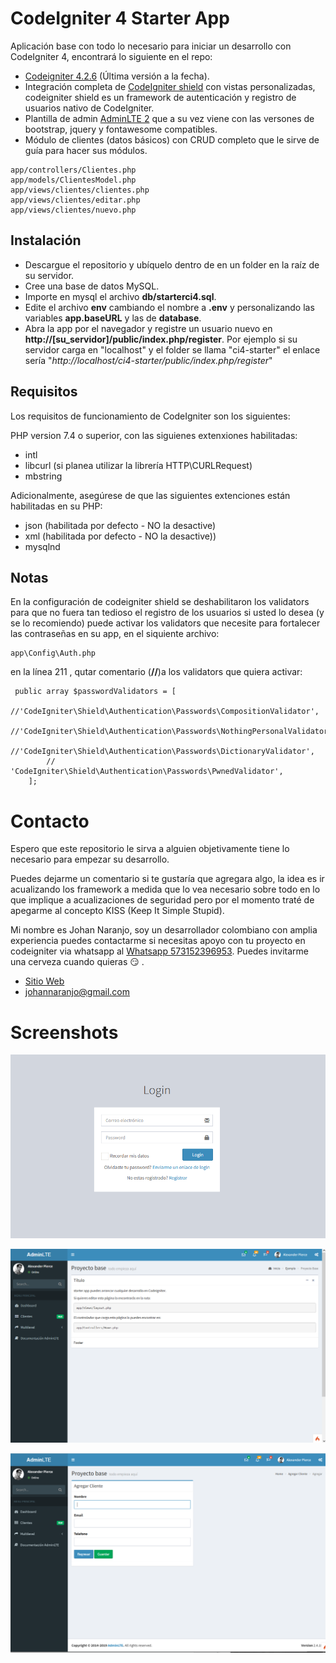 # CodeIgniter 4 Starter App 

Aplicación base con todo lo necesario para iniciar un desarrollo con CodeIgniter 4, encontrará lo siguiente en el repo:

- [Codeigniter 4.2.6](https://codeigniter.com/download)  (Última versión a la fecha).
- Integración completa de [CodeIgniter shield](https://github.com/codeigniter4/shield) con vistas personalizadas, codeigniter shield es un framework de autenticación y registro de usuarios nativo de CodeIgniter.
- Plantilla de admin [AdminLTE 2](https://github.com/ColorlibHQ/AdminLTE/releases/tag/v2.4.18) que a su vez viene con las versones de bootstrap, jquery y fontawesome compatibles.
-  Módulo de clientes (datos básicos) con CRUD completo que le sirve de guía para hacer sus módulos.

```
app/controllers/Clientes.php
app/models/ClientesModel.php
app/views/clientes/clientes.php
app/views/clientes/editar.php
app/views/clientes/nuevo.php
```


## Instalación
- Descargue el repositorio y ubíquelo dentro de en un folder en la raíz de su servidor.
- Cree una base de datos MySQL.
- Importe en mysql el archivo **db/starterci4.sql**.
- Edite el archivo **env** cambiando el nombre a **.env** y personalizando las variables **app.baseURL** y las de **database**.
- Abra la app por el navegador y registre un usuario nuevo en **http://[su_servidor]/public/index.php/register**. Por ejemplo si su servidor carga en "localhost" y el folder se llama "ci4-starter" el enlace sería "*http://localhost/ci4-starter/public/index.php/register*"

## Requisitos
Los requisitos de funcionamiento de CodeIgniter son los siguientes:

PHP version 7.4 o superior, con las siguienes extenxiones habilitadas:

- intl
- libcurl (si planea utilizar la librería HTTP\CURLRequest)
- mbstring

Adicionalmente, asegúrese de que las siguientes extenciones están habilitadas en su PHP:
- json (habilitada por defecto - NO la desactive)
- xml (habilitada por defecto - NO la desactive))
- mysqlnd

## Notas

En la configuración de codeigniter shield se deshabilitaron los validators para que no fuera tan tedioso el registro de los usuarios si usted lo desea (y se lo recomiendo) puede activar los validators que necesite para fortalecer las contraseñas en su app, en el siquiente archivo:
```
app\Config\Auth.php
```
en la línea 211 , qutar comentario (**//**)a los validators que quiera activar:
```
 public array $passwordValidators = [
        //'CodeIgniter\Shield\Authentication\Passwords\CompositionValidator',
        //'CodeIgniter\Shield\Authentication\Passwords\NothingPersonalValidator',
        //'CodeIgniter\Shield\Authentication\Passwords\DictionaryValidator',
        // 'CodeIgniter\Shield\Authentication\Passwords\PwnedValidator',
    ];
```


# Contacto

Espero que este repositorio le sirva a alguien objetivamente tiene lo necesario para empezar su desarrollo.

Puedes dejarme un comentario si te gustaría que agregara algo, la idea es ir acualizando los framework a medida que lo vea necesario sobre todo en lo que implique a acualizaciones de seguridad pero por el momento traté de apegarme al concepto KISS (Keep It Simple Stupid).

Mi nombre es Johan Naranjo, soy un desarrollador colombiano con amplia experiencia puedes contactarme si necesitas apoyo con tu proyecto en codeigniter via whatsapp al [Whatsapp 573152396953](https://wa.me/573152396953).  Puedes invitarme una cerveza cuando quieras :smirk: .
- [Sitio Web](https://tecnopymes.net)
- johannaranjo@gmail.com

# Screenshots

![login](/ss/login.png)

![Dashboard](/ss/dashboard.png)

![crud](/ss/crud.png)

